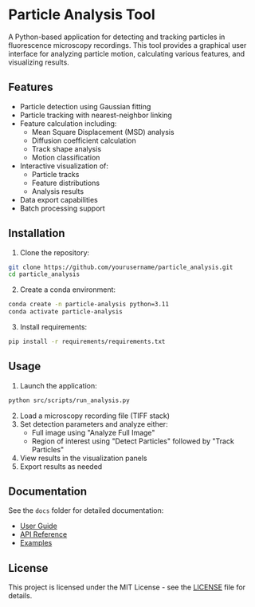 # Particle Analysis Tool

A Python-based application for detecting and tracking particles in fluorescence microscopy recordings. This tool provides a graphical user interface for analyzing particle motion, calculating various features, and visualizing results.

## Features

- Particle detection using Gaussian fitting
- Particle tracking with nearest-neighbor linking
- Feature calculation including:
  - Mean Square Displacement (MSD) analysis
  - Diffusion coefficient calculation
  - Track shape analysis
  - Motion classification
- Interactive visualization of:
  - Particle tracks
  - Feature distributions
  - Analysis results
- Data export capabilities
- Batch processing support

## Installation

1. Clone the repository:
```bash
git clone https://github.com/yourusername/particle_analysis.git
cd particle_analysis
```

2. Create a conda environment:
```bash
conda create -n particle-analysis python=3.11
conda activate particle-analysis
```

3. Install requirements:
```bash
pip install -r requirements/requirements.txt
```

## Usage

1. Launch the application:
```bash
python src/scripts/run_analysis.py
```

2. Load a microscopy recording file (TIFF stack)
3. Set detection parameters and analyze either:
   - Full image using "Analyze Full Image"
   - Region of interest using "Detect Particles" followed by "Track Particles"
4. View results in the visualization panels
5. Export results as needed

## Documentation

See the `docs` folder for detailed documentation:
- [User Guide](docs/user_guide.md)
- [API Reference](docs/api_reference.md)
- [Examples](docs/examples.md)

## License

This project is licensed under the MIT License - see the [LICENSE](LICENSE) file for details.